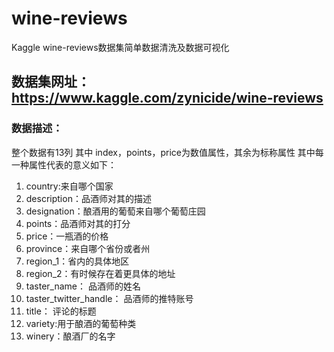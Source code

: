 # wine-reviews
Kaggle wine-reviews数据集简单数据清洗及数据可视化

## 数据集网址：https://www.kaggle.com/zynicide/wine-reviews

### 数据描述：
整个数据有13列 其中 index，points，price为数值属性，其余为标称属性
其中每一种属性代表的意义如下：

1. country:来自哪个国家
2. description：品酒师对其的描述
3. designation：酿酒用的葡萄来自哪个葡萄庄园
4. points：品酒师对其的打分
5. price：一瓶酒的价格
6. province：来自哪个省份或者州
7. region_1：省内的具体地区
8. region_2：有时候存在着更具体的地址
9. taster_name： 品酒师的姓名
10. taster_twitter_handle： 品酒师的推特账号
11. title： 评论的标题
12. variety:用于酿酒的葡萄种类
13. winery：酿酒厂的名字
